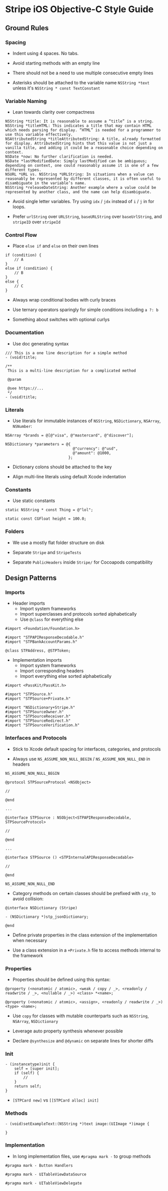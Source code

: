 # Stripe iOS Objective-C Style Guide

## Ground Rules

### Spacing

- Indent using 4 spaces. No tabs.

- Avoid starting methods with an empty line

- There should not be a need to use multiple consecutive empty lines

- Asterisks should be attached to the variable name `NSString *text` unless it's `NSString * const TextConstant`

### Variable Naming

- Lean towards clarity over compactness

```objc
NSString *title: It is reasonable to assume a “title” is a string.
NSString *titleHTML: This indicates a title that may contain HTML which needs parsing for display. “HTML” is needed for a programmer to use this variable effectively.
NSAttributedString *titleAttributedString: A title, already formatted for display. AttributedString hints that this value is not just a vanilla title, and adding it could be a reasonable choice depending on context.
NSDate *now: No further clarification is needed.
NSDate *lastModifiedDate: Simply lastModified can be ambiguous; depending on context, one could reasonably assume it is one of a few different types.
NSURL *URL vs. NSString *URLString: In situations when a value can reasonably be represented by different classes, it is often useful to disambiguate in the variable’s name.
NSString *releaseDateString: Another example where a value could be represented by another class, and the name can help disambiguate.
```

- Avoid single letter variables. Try using `idx` / `jdx` instead of `i` / `j` in for loops.

- Prefer `urlString` over `URLString`, `baseURLString` over `baseUrlString`, and `stripeID` over `stripeId`

### Control Flow

- Place `else if` and `else` on their own lines

```objc
if (condition) {
    // A
}
else if (condition) {
    // B
}
else {
    // C
}
```

- Always wrap conditional bodies with curly braces

- Use ternary operators sparingly for simple conditions including `a ?: b`

- Something about switches with optional curlys

### Documentation

- Use doc generating syntax

```objc
/// This is a one line description for a simple method
- (void)title;

/**
 This is a multi-line description for a complicated method

 @param

 @see https://...
 */
- (void)title;
```

### Literals

- Use literals for immutable instances of `NSString`, `NSDictionary`, `NSArray`, `NSNumber`:

```objc
NSArray *brands = @[@"visa", @"mastercard", @"discover"];

NSDictionary *parameters = @{
                              @"currency": @"usd",
                              @"amount": @1000,
                            };
```

- Dictionary colons should be attached to the key

- Align multi-line literals using default Xcode indentation

### Constants

- Use static constants

```objc
static NSString * const Thing = @"lol";

static const CGFloat height = 100.0;
```

### Folders

- We use a mostly flat folder structure on disk

- Separate `Stripe` and `StripeTests`

- Separate `PublicHeaders` inside `Stripe/` for Cocoapods compatibility

## Design Patterns

### Imports

- Header imports
  - Import system frameworks
  - Import superclasses and protocols sorted alphabetically
  - Use `@class` for everything else

```objc
#import <Foundation/Foundation.h>

#import "STPAPIResponseDecodable.h"
#import "STPBankAccountParams.h"

@class STPAddress, @STPToken;
```

- Implementation imports
  - Import system frameworks
  - Import corresponding headers
  - Import everything else sorted alphabetically

```objc
#import <PassKit/PassKit.h>

#import "STPSource.h"
#import "STPSource+Private.h"

#import "NSDictionary+Stripe.h"
#import "STPSourceOwner.h"
#import "STPSourceReceiver.h"
#import "STPSourceRedirect.h"
#import "STPSourceVerification.h"
```

### Interfaces and Protocols

- Stick to Xcode default spacing for interfaces, categories, and protocols

- Always use `NS_ASSUME_NON_NULL_BEGIN` / `NS_ASSUME_NON_NULL_END` in headers

```objc
NS_ASSUME_NON_NULL_BEGIN

@protocol STPSourceProtocol <NSObject>

//

@end

...

@interface STPSource : NSObject<STPAPIResponseDecodable, STPSourceProtocol>

//

@end

...

@interface STPSource () <STPInternalAPIResponseDecodable>

//

@end

NS_ASSUME_NON_NULL_END
```

- Category methods on certain classes should be prefixed with `stp_` to avoid collision:

```
@interface NSDictionary (Stripe)

- (NSDictionary *)stp_jsonDictionary;

@end
```

- Define private properties in the class extension of the implementation when necessary

- Use a class extension in a `+Private.h` file to access methods internal to the framework

### Properties

- Properties should be defined using this syntax:

```
@property (<nonatomic / atomic>, <weak / copy / _>, <readonly / readwrite / _>, <nullable / _>) <class> *<name>;

@property (<nonatomic / atomic>, <assign>, <readonly / readwrite / _>) <type> <name>;
```

- Use `copy` for classes with mutable counterparts such as `NSString`, `NSArray`, `NSDictionary`

- Leverage auto property synthesis whenever possible

- Declare `@synthesize` and `@dynamic` on separate lines for shorter diffs

### Init

```objc
- (instancetype)init {
    self = [super init];
    if (self) {
        //
    }
    return self;
}
```

- `[STPCard new]` vs `[[STPCard alloc] init]`

### Methods

```
- (void)setExampleText:(NSString *)text image:(UIImage *)image {

}
```

### Implementation

- In long implementation files, use `#pragma mark -` to group methods

```
#pragma mark - Button Handlers

#pragma mark - UITableViewDataSource

#pragma mark - UITableViewDelegate
```
